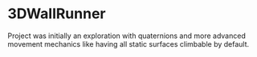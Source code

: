 # 3DWallRunner

Project was initially an exploration with quaternions and more advanced movement mechanics like having all static surfaces climbable by default.
